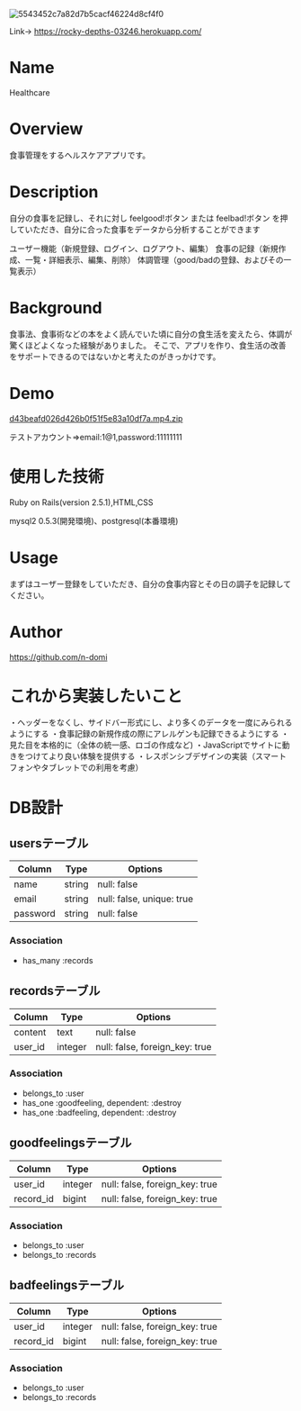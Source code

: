 ![5543452c7a82d7b5cacf46224d8cf4f0](https://user-images.githubusercontent.com/59164751/76047940-a1fb4e80-5fa7-11ea-8bed-99e7399fdaca.jpg)


Link→  https://rocky-depths-03246.herokuapp.com/

# Name

Healthcare

# Overview

食事管理をするヘルスケアアプリです。

# Description

自分の食事を記録し、それに対し feelgood!ボタン または feelbad!ボタン を押していただき、自分に合った食事をデータから分析することができます

ユーザー機能（新規登録、ログイン、ログアウト、編集）
食事の記録（新規作成、一覧・詳細表示、編集、削除）
体調管理（good/badの登録、およびその一覧表示）

# Background

食事法、食事術などの本をよく読んでいた頃に自分の食生活を変えたら、体調が驚くほどよくなった経験がありました。
そこで、アプリを作り、食生活の改善をサポートできるのではないかと考えたのがきっかけです。

# Demo

[d43beafd026d426b0f51f5e83a10df7a.mp4.zip](https://github.com/n-domi/Healthcare/files/4296326/d43beafd026d426b0f51f5e83a10df7a.mp4.zip)

テストアカウント=>email:1@1,password:11111111

# 使用した技術

Ruby on Rails(version 2.5.1),HTML,CSS

mysql2 0.5.3(開発環境)、postgresql(本番環境)

# Usage

まずはユーザー登録をしていただき、自分の食事内容とその日の調子を記録してください。

# Author

https://github.com/n-domi

# これから実装したいこと

・ヘッダーをなくし、サイドバー形式にし、より多くのデータを一度にみられるようにする
・食事記録の新規作成の際にアレルゲンも記録できるようにする
・見た目を本格的に（全体の統一感、ロゴの作成など)
・JavaScriptでサイトに動きをつけてより良い体験を提供する
・レスポンシブデザインの実装（スマートフォンやタブレットでの利用を考慮）

# DB設計

## usersテーブル
|Column|Type|Options|
|------|----|-------|
|name|string|null: false|                   #ユーザー名
|email|string|null: false, unique: true|    #メールアドレス
|password|string|null: false|               #パスワード

### Association
- has_many :records

## recordsテーブル
|Column|Type|Options|
|------|----|-------|
|content|text|null: false|                         #食事内容
|user_id|integer|null: false, foreign_key: true|   #ユーザーid

### Association
- belongs_to :user
- has_one :goodfeeling, dependent: :destroy
- has_one :badfeeling, dependent: :destroy

## goodfeelingsテーブル
|Column|Type|Options|
|------|----|-------|
|user_id|integer|null: false, foreign_key: true|   #ユーザーのid
|record_id|bigint|null: false, foreign_key: true|  #記録のid

### Association
- belongs_to :user
- belongs_to :records

## badfeelingsテーブル
|Column|Type|Options|
|------|----|-------|
|user_id|integer|null: false, foreign_key: true|   #ユーザーのid
|record_id|bigint|null: false, foreign_key: true|  #記録のid

### Association
- belongs_to :user
- belongs_to :records